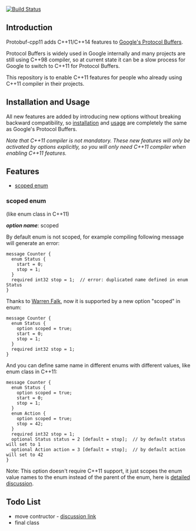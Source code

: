 [![Build Status](https://travis-ci.org/khingblue/protobuf-cpp11.svg?branch=master)](https://travis-ci.org/khingblue/protobuf-cpp11)

## Introduction

Protobuf-cpp11 adds C++11/C++14 features to [Google's Protocol Buffers](https://github.com/google/protobuf).

Protocol Buffers is widely used in Google internally and many projects are still using C++98 compiler, so at current state it can be a slow process for Google to switch to C++11 for Protocol Buffers.

This repository is to enable C++11 features for people who already using C++11 compiler in their projects.

## Installation and Usage
All new features are added by introducing new options without breaking backward compatibility, so [installation](https://github.com/google/protobuf/blob/master/src/README.md) and [usage](https://developers.google.com/protocol-buffers/) are completely the same as Google's Protocol Buffers.

_Note that C++11 compiler is not mandatory. These new features will only be activated by options explicitly, so you will only need C++11 compiler when enabling C++11 features._

## Features

* [scoped enum](#scoped-enum)

### scoped enum
(like enum class in C++11)

_**option name**_: scoped

By default enum is not scoped, for example compiling following message will generate an error:

    message Counter {
      enum Status {
        start = 0;
        stop = 1;
      }
      required int32 stop = 1;  // error: duplicated name defined in enum Status
    }

Thanks to [Warren Falk](https://github.com/warrenfalk), now it is supported by a new option "scoped" in enum:

    message Counter {
      enum Status {
        option scoped = true;
        start = 0;
        stop = 1;
      }
      required int32 stop = 1;
    }

And you can define same name in different enums with different values, like enum class in C++11:

    message Counter {
      enum Status {
        option scoped = true;
        start = 0;
        stop = 1;
      }
      enum Action {
        option scoped = true;
        stop = 42;
      }
      required int32 stop = 1;
      optional Status status = 2 [default = stop];  // by default status will set to 1
      optional Action action = 3 [default = stop];  // by default action will set to 42
    }

Note: This option doesn't require C++11 support, it just scopes the enum value names to the enum instead of the parent of the enum, here is [detailed discussion](https://github.com/google/protobuf/issues/1079).

## Todo List

* move contructor - [discussion link](https://groups.google.com/forum/#!topic/protobuf/QdHPjwmUgXw)
* final class
